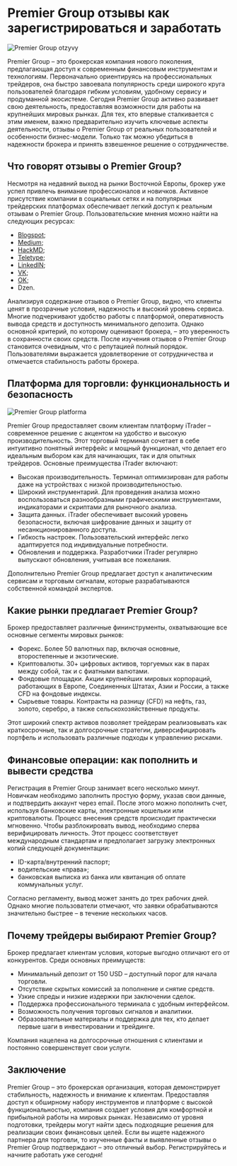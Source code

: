 # Premier Group отзывы как зарегистрироваться и заработать
![Premier Group otzyvy](https://github.com/user-attachments/assets/af278812-128e-481e-a800-bf23f1ab3dd2)

Premier Group – это брокерская компания нового поколения, предлагающая доступ к современным финансовым инструментам и технологиям. Первоначально ориентируясь на профессиональных трейдеров, она быстро завоевала популярность среди широкого круга пользователей благодаря гибким условиям, удобному сервису и продуманной экосистеме. Сегодня Premier Group активно развивает свою деятельность, предоставляя возможности для работы на крупнейших мировых рынках. Для тех, кто впервые сталкивается с этим именем, важно предварительно изучить ключевые аспекты деятельности, отзывы о Premier Group от реальных пользователей и особенности бизнес-модели. Только так можно убедиться в надежности брокера и принять взвешенное решение о сотрудничестве.
## Что говорят отзывы о Premier Group?
Несмотря на недавний выход на рынки Восточной Европы, брокер уже успел привлечь внимание профессионалов и новичков. Активное присутствие компании в социальных сетях и на популярных трейдерских платформах обеспечивает легкий доступ к реальным отзывам о Premier Group. Пользовательские мнения можно найти на следующих ресурсах:
*  [Blogspot](https://p-remiergroup.blogspot.com/2024/12/premier-group.html);
* [Medium](https://medium.com/@PremierGroup/premier-group-%D0%BE%D1%82%D0%B7%D1%8B%D0%B2%D1%8B-%D1%87%D1%82%D0%BE-%D0%BF%D1%80%D0%B5%D0%B4%D0%BB%D0%B0%D0%B3%D0%B0%D0%B5%D1%82-%D0%B1%D1%80%D0%BE%D0%BA%D0%B5%D1%80-97e5aa87d79c);
* [HackMD](https://hackmd.io/@m7xr78kTRQuGUGFuWlDqUQ/rJJ5E6TVJe);
* [Teletype](https://teletype.in/@premiergroup/PYgBq9Q3LXP);
* [LinkedIN](https://www.linkedin.com/showcase/%D0%B1%D1%80%D0%BE%D0%BA%D0%B5%D1%80-premier-group%D0%BE%D1%82%D0%B7%D1%8B%D0%B2%D1%8B/);
* [VK](https://vk.com/prem_iergroup);
* [OK](https://ok.ru/group/70000032871148);
* Dzen.

Анализируя содержание отзывов о Premier Group, видно, что клиенты ценят в прозрачные условия, надежность и высокий уровень сервиса. Многие подчеркивают удобство работы с платформой, оперативность вывода средств и доступность минимального депозита. Однако основной критерий, по которому оценивают брокера, – это уверенность в сохранности своих средств.
После изучения отзывов о Premier Group становится очевидным, что с репутацией полный порядок. Пользователями выражается удовлетворение от сотрудничества и отмечается стабильность работы брокера.

## Платформа для торговли: функциональность и безопасность
![Premier Group platforma](https://github.com/user-attachments/assets/bb1a0e3a-d3bb-4f7c-a4b8-f09d9ccdafc4)

Premier Group предоставляет своим клиентам платформу iTrader – современное решение с акцентом на удобство и высокую производительность. Этот торговый терминал сочетает в себе интуитивно понятный интерфейс и мощный функционал, что делает его идеальным выбором как для начинающих, так и для опытных трейдеров.
Основные преимущества iTrader включают:
* Высокая производительность. Терминал оптимизирован для работы даже на устройствах с низкой производительностью.
* Широкий инструментарий. Для проведения анализа можно воспользоваться разнообразными графическими инструментами, индикаторами и скриптами для рыночного анализа.
* Защита данных. iTrader обеспечивает высокий уровень безопасности, включая шифрование данных и защиту от несанкционированного доступа.
* Гибкость настроек. Пользовательский интерфейс легко адаптируется под индивидуальные потребности.
* Обновления и поддержка. Разработчики iTrader регулярно выпускают обновления, учитывая все пожелания.

Дополнительно Premier Group предлагает доступ к аналитическим сервисам и торговым сигналам, которые разрабатываются собственной командой экспертов.
## Какие рынки предлагает Premier Group?
Брокер предоставляет различные фининструменты, охватывающие все основные сегменты мировых рынков:
* Форекс. Более 50 валютных пар, включая основные, второстепенные и экзотические.
* Криптовалюты. 30+ цифровых активов, торгуемых как в парах между собой, так и с фиатными валютами.
* Фондовые площадки. Акции крупнейших мировых корпораций, работающих в Европе, Соединенных Штатах, Азии и России, а также CFD на фондовые индексы.
* Сырьевые товары. Контракты на разницу (CFD) на нефть, газ, золото, серебро, а также сельскохозяйственные продукты.

Этот широкий спектр активов позволяет трейдерам реализовывать как краткосрочные, так и долгосрочные стратегии, диверсифицировать портфель и использовать различные подходы к управлению рисками.
## Финансовые операции: как пополнить и вывести средства
Регистрация в Premier Group занимает всего несколько минут. Новичкам необходимо заполнить простую форму, указав свои данные, и подтвердить аккаунт через email. После этого можно пополнить счет, используя банковские карты, электронные кошельки или криптовалюты. Процесс внесения средств происходит практически мгновенно.
Чтобы разблокировать вывод, необходимо сперва верифицировать личность. Этот процесс соответствует международным стандартам и предполагает загрузку электронных копий следующей документации:
* ID-карта/внутренний паспорт;
* водительские «права»;
* банковская выписка из банка или квитанция об оплате коммунальных услуг.

Согласно регламенту, вывод может занять до трех рабочих дней. Однако многие пользователи отмечают, что заявки обрабатываются значительно быстрее – в течение нескольких часов.
## Почему трейдеры выбирают Premier Group?
Брокер предлагает клиентам условия, которые выгодно отличают его от конкурентов. Среди основных преимуществ:
* Минимальный депозит от 150 USD – доступный порог для начала торговли.
* Отсутствие скрытых комиссий за пополнение и снятие средств.
* Узкие спреды и низкие издержки при заключении сделок.
* Поддержка профессионального терминала с удобным интерфейсом.
* Возможность получения торговых сигналов и аналитики.
* Образовательные материалы и поддержка для тех, кто делает первые шаги в инвестировании и трейдинге.

Компания нацелена на долгосрочные отношения с клиентами и постоянно совершенствует свои услуги.
## Заключение
Premier Group – это брокерская организация, которая демонстрирует стабильность, надежность и внимание к клиентам. Предоставляя доступ к обширному набору инструментов и платформе с высокой функциональностью, компания создает условия для комфортной и прибыльной работы на мировых рынках. Независимо от уровня подготовки, трейдеры могут найти здесь подходящие решения для реализации своих финансовых целей. Если вы ищете надежного партнера для торговли, то изученные факты и выявленные отзывы о Premier Group подтверждают – это отличный выбор. Регистрируйтесь и начните работать уже сегодня!
